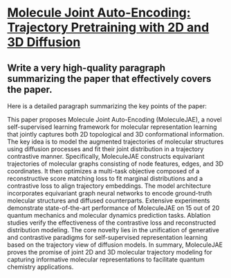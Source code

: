 # [Molecule Joint Auto-Encoding: Trajectory Pretraining with 2D and 3D   Diffusion](https://arxiv.org/abs/2312.03475)

## Write a very high-quality paragraph summarizing the paper that effectively covers the paper.

 Here is a detailed paragraph summarizing the key points of the paper:

This paper proposes Molecule Joint Auto-Encoding (MoleculeJAE), a novel self-supervised learning framework for molecular representation learning that jointly captures both 2D topological and 3D conformational information. The key idea is to model the augmented trajectories of molecular structures using diffusion processes and fit their joint distribution in a trajectory contrastive manner. Specifically, MoleculeJAE constructs equivariant trajectories of molecular graphs consisting of node features, edges, and 3D coordinates. It then optimizes a multi-task objective composed of a reconstructive score matching loss to fit marginal distributions and a contrastive loss to align trajectory embeddings. The model architecture incorporates equivariant graph neural networks to encode ground-truth molecular structures and diffused counterparts. Extensive experiments demonstrate state-of-the-art performance of MoleculeJAE on 15 out of 20 quantum mechanics and molecular dynamics prediction tasks. Ablation studies verify the effectiveness of the contrastive loss and reconstructed distribution modeling. The core novelty lies in the unification of generative and contrastive paradigms for self-supervised representation learning based on the trajectory view of diffusion models. In summary, MoleculeJAE proves the promise of joint 2D and 3D molecular trajectory modeling for capturing informative molecular representations to facilitate quantum chemistry applications.
